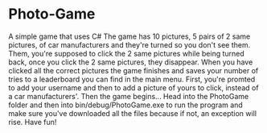 # Photo-Game
A simple game that uses C# 
The game has 10 pictures, 5 pairs of 2 same pictures, of car manufacturers and they're turned so you don't see them. Them, you're supposed to click the 2 same pictures while being turned back,
once you click the 2 same pictures, they disappear. 
When you have clicked all the correct pictures the game finishes and saves your number of tries to a leaderboard you can find in the main menu.
First, you're promted to add your username and then to add a picture of yours to click, instead of a car manufacturers'. Then the game begins...
Head into the PhotoGame folder and then into bin/debug/PhotoGame.exe to run the program and make sure you've downloaded all the files because if not, an exception will rise.
Have fun!

